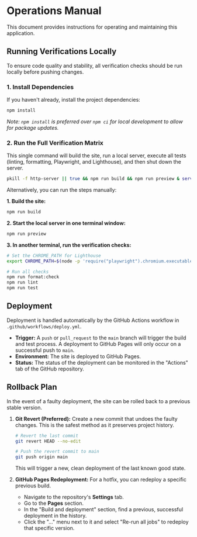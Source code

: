 # Operations Manual

This document provides instructions for operating and maintaining this application.

## Running Verifications Locally

To ensure code quality and stability, all verification checks should be run locally before pushing changes.

### 1. Install Dependencies

If you haven't already, install the project dependencies:

```bash
npm install
```

_Note: `npm install` is preferred over `npm ci` for local development to allow for package updates._

### 2. Run the Full Verification Matrix

This single command will build the site, run a local server, execute all tests (linting, formatting, Playwright, and Lighthouse), and then shut down the server.

```bash
pkill -f http-server || true && npm run build && npm run preview & server_pid=$! && sleep 5 && export CHROME_PATH=$(node -p 'require("playwright").chromium.executablePath()') && npm test && kill $server_pid
```

Alternatively, you can run the steps manually:

**1. Build the site:**

```bash
npm run build
```

**2. Start the local server in one terminal window:**

```bash
npm run preview
```

**3. In another terminal, run the verification checks:**

```bash
# Set the CHROME_PATH for Lighthouse
export CHROME_PATH=$(node -p 'require("playwright").chromium.executablePath()')

# Run all checks
npm run format:check
npm run lint
npm run test
```

## Deployment

Deployment is handled automatically by the GitHub Actions workflow in `.github/workflows/deploy.yml`.

- **Trigger:** A `push` or `pull_request` to the `main` branch will trigger the build and test process. A deployment to GitHub Pages will only occur on a successful push to `main`.
- **Environment:** The site is deployed to GitHub Pages.
- **Status:** The status of the deployment can be monitored in the "Actions" tab of the GitHub repository.

## Rollback Plan

In the event of a faulty deployment, the site can be rolled back to a previous stable version.

1.  **Git Revert (Preferred):** Create a new commit that undoes the faulty changes. This is the safest method as it preserves project history.

    ```bash
    # Revert the last commit
    git revert HEAD --no-edit

    # Push the revert commit to main
    git push origin main
    ```

    This will trigger a new, clean deployment of the last known good state.

2.  **GitHub Pages Redeployment:** For a hotfix, you can redeploy a specific previous build.
    - Navigate to the repository's **Settings** tab.
    - Go to the **Pages** section.
    - In the "Build and deployment" section, find a previous, successful deployment in the history.
    - Click the "..." menu next to it and select "Re-run all jobs" to redeploy that specific version.
